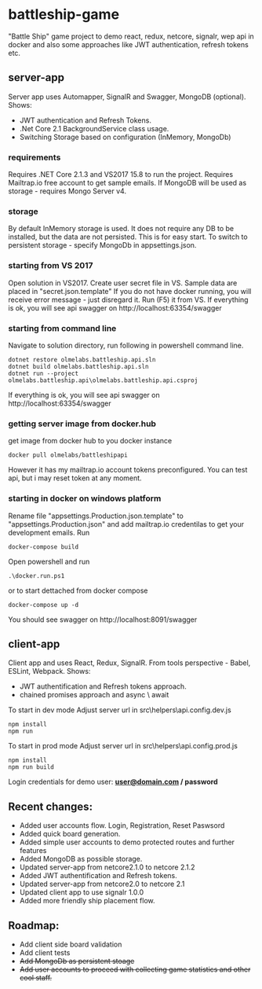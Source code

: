 # battleship-game
"Battle Ship" game project to demo react, redux, netcore, signalr, wep api in docker and also some approaches like JWT authentication, refresh tokens etc.

## server-app
Server app uses Automapper, SignalR and Swagger, MongoDB (optional).
Shows:
 - JWT authentication and Refresh Tokens.
 - .Net Core 2.1 BackgroundService class usage.
 - Switching Storage based on configuration (InMemory, MongoDb)

### requirements
Requires .NET Core 2.1.3 and VS2017 15.8 to run the project. 
Requires Mailtrap.io free account to get sample emails.
If MongoDB will be used as storage - requires Mongo Server v4.

### storage
By default InMemory storage is used. It does not require any DB to be installed, but the data are not persisted.
This is for easy start. To switch to persistent storage - specify MongoDb in appsettings.json.

### starting from VS 2017
Open solution in VS2017. 
Create user secret file in VS. Sample data are placed in "secret.json.template" 
If you do not have docker running, you will receive error message - just disregard it.
Run (F5) it from VS.
If everything is ok, you will see api swagger on http://localhost:63354/swagger

### starting from command line
Navigate to solution directory, run following in powershell command line.
```
dotnet restore olmelabs.battleship.api.sln 
dotnet build olmelabs.battleship.api.sln 
dotnet run --project olmelabs.battleship.api\olmelabs.battleship.api.csproj
```
If everything is ok, you will see api swagger on http://localhost:63354/swagger

### getting server image from docker.hub
get image from docker hub to you docker instance
```
docker pull olmelabs/battleshipapi
```
However it has my mailtrap.io account tokens preconfigured. You can test api, but i may reset token at any moment.

### starting in docker on windows platform
Rename file "appsettings.Production.json.template" to "appsettings.Production.json" and add mailtrap.io credentilas to get your development emails.
Run
```
docker-compose build
```
Open powershell and run  
```
.\docker.run.ps1
```
or to start dettached from docker compose
```
docker-compose up -d
```
You should see swagger on http://localhost:8091/swagger

## client-app
Client app and uses React, Redux, SignalR. From tools perspective - Babel, ESLint, Webpack.
Shows:
 - JWT authentification and Refresh tokens approach. 
 - chained promises approach and async \ await

To start in dev mode
Adjust server url in src\helpers\api.config.dev.js 
```
npm install
npm run
```
To start in prod mode
Adjust server url in src\helpers\api.config.prod.js 
```
npm install
npm run build
```
Login credentials for demo user: **user@domain.com / password**
## Recent changes:
 - Added user accounts flow. Login, Registration, Reset Paswsord
 - Added quick board generation.
 - Added simple user accounts to demo protected routes and further features
 - Added MongoDB as possible storage.
 - Updated server-app from netcore2.1.0 to netcore 2.1.2
 - Added JWT authentification and Refresh tokens.
 - Updated server-app from netcore2.0 to netcore 2.1 
 - Updated client app to use signalr 1.0.0
 - Added more friendly ship placement flow.

## Roadmap:
 - Add client side board validation 
 - Add client tests
 - ~~Add MongoDb as persistent stoage~~
 - ~~Add user accounts to proceed with collecting game statistics and other cool staff.~~
